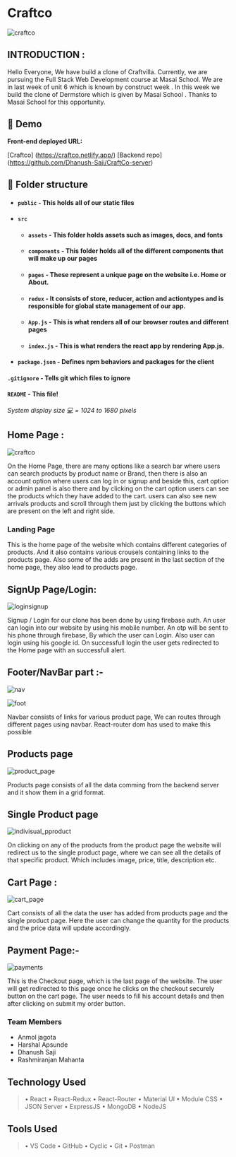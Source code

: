# Craftco
![craftco](https://user-images.githubusercontent.com/107473816/214042266-781ed542-2b22-4a19-8585-55f471bc2173.jpg)

## INTRODUCTION :

Hello Everyone, We have build a clone of Craftvilla. Currently, we are pursuing the Full Stack Web Development course at Masai School. We are in last week of unit 6 which is known by construct week . In this week we build the clone of Dermstore which is given by Masai School . Thanks to Masai School for this opportunity.
<br>


## 🚀 Demo

**Front-end deployed URL:**

[Craftco] (https://craftco.netlify.app/)
[Backend repo] (https://github.com/Dhanush-Saji/CraftCo-server)


##  📁 Folder structure
- #### `public` - This holds all of our static files
- #### `src`
    - #### `assets` - This folder holds assets such as images, docs, and fonts
    - #### `components` - This folder holds all of the different components that will make up our pages
    - #### `pages` - These represent a unique page on the website i.e. Home or About. 
    - #### `redux` - It consists of store, reducer, action and actiontypes and is responsible for global state management of our app.
    - #### `App.js` - This is what renders all of our browser routes and different pages
    - #### `index.js` - This is what renders the react app by rendering App.js.
- #### `package.json` - Defines npm behaviors and packages for the client

#### `.gitignore` - Tells git which files to ignore
#### `README` - This file!

*System display size 💻 = 1024 to 1680 pixels*
<br>



## Home Page :

![craftco](https://user-images.githubusercontent.com/107473816/214042266-781ed542-2b22-4a19-8585-55f471bc2173.jpg)

On the Home Page, there are many options like a search bar where users can search products by product name or Brand, then there is also an account option where users can log in or signup and beside this, cart option or admin panel is also there and by clicking on the cart option users can see the products which they have added to the cart.
users can also see new arrivals products and scroll through them just by clicking the buttons which are present on the left and right side.

### Landing Page

This is the home page of the website which contains different categories of products. And it also contains various crousels containing links to the products page.
Also some of the adds are present in the last section of the home page, they also lead to products page.

## SignUp Page/Login:

![loginsignup](https://user-images.githubusercontent.com/107473816/217038135-c13ee932-445e-40bf-958b-0f5b654ec588.jpg)

Signup / Login for our clone has been done by using firebase auth. An user can login into our website by using his mobile number. An otp will be sent to his phone through firebase, By which the user can Login. Also user can login using his google id. On successfull login the user gets redirected to the Home page with an successfull alert.

## Footer/NavBar part :-

![nav](https://user-images.githubusercontent.com/107473816/217038676-57025aa3-2ac3-40ec-9e25-f41d64123ddd.jpg)

![foot](https://user-images.githubusercontent.com/107473816/217038715-c8faa35a-1210-4457-bb6a-a9bef1a1ef5b.jpg)


Navbar consists of links for various product page, We can routes through different pages using navbar. React-router dom has used to make this possible

## Products page

![product_page](https://user-images.githubusercontent.com/107473816/217038859-604b4323-ec2c-4826-8019-65a411ad53f9.jpg)


Products page consists of all the data comming from the backend server and it show them in a grid format.

## Single Product page

![indivisual_pproduct](https://user-images.githubusercontent.com/107473816/217038905-dd572771-7dca-4c10-aaa9-652b2eaa9964.jpg)


On clicking on any of the products from the product page the website will redirect us to the single product page, where we can see all the details of that specific product. Which includes image, price, title, description etc.


## Cart Page :
![cart_page](https://user-images.githubusercontent.com/107473816/217038938-fc95424d-53f8-422d-88a1-a1248ff8b137.jpg)

Cart consists of all the data the user has added from products page and the single product page. Here the user can change the quantity for the products and the price data will update accordingly.

## Payment Page:-
![payments](https://user-images.githubusercontent.com/107473816/217038956-3eac7005-34ea-40b5-8c78-fbddf7e8476a.jpg)

This is the Checkout page, which is the last page of the website. The user will get redirected to this page once he clicks on the checkout securely button on the cart page. The user needs to fill his account details and then after clicking on submit my order button.


### Team Members
* Anmol jagota
* Harshal Apsunde
* Dhanush Saji
* Rashmiranjan Mahanta




## Technology Used
> • React
> • React-Redux
> • React-Router
> • Material UI
> • Module CSS
> • JSON Server
> • ExpressJS
> • MongoDB
> • NodeJS

## Tools Used
> • VS Code
> • GitHub
> • Cyclic
> • Git
> • Postman


